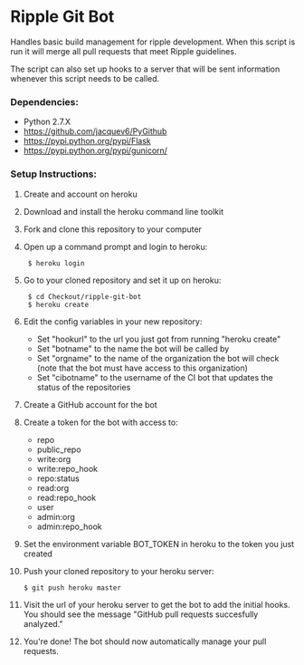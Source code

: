 Ripple Git Bot
==============

Handles basic build management for ripple development. When this script is run it will merge all pull requests that meet Ripple guidelines.

The script can also set up hooks to a server that will be sent information whenever this script needs to be called.

### Dependencies:

* Python 2.7.X
* https://github.com/jacquev6/PyGithub
* https://pypi.python.org/pypi/Flask
* https://pypi.python.org/pypi/gunicorn/

### Setup Instructions:

1. Create and account on heroku
2. Download and install the heroku command line toolkit
3. Fork and clone this repository to your computer
4. Open up a command prompt and login to heroku:

		$ heroku login

5. Go to your cloned repository and set it up on heroku:

		$ cd Checkout/ripple-git-bot
		$ heroku create

6. Edit the config variables in your new repository:
	* Set "hookurl" to the url you just got from running "heroku create"
	* Set "botname" to the name the bot will be called by
	* Set "orgname" to the name of the organization the bot will check (note that the bot must have access to this organization)
	* Set "cibotname" to the username of the CI bot that updates the status of the repositories
7. Create a GitHub account for the bot
8. Create a token for the bot with access to:
	* repo
	* public\_repo
	* write:org
	* write:repo\_hook
	* repo:status
	* read:org
	* read:repo\_hook
	* user
	* admin:org
	* admin:repo\_hook
9. Set the environment variable BOT_TOKEN in heroku to the token you just created
10. Push your cloned repository to your heroku server:

		$ git push heroku master

11. Visit the url of your heroku server to get the bot to add the initial hooks. You should see the message "GitHub pull requests succesfully analyzed."
12. You're done! The bot should now automatically manage your pull requests.
